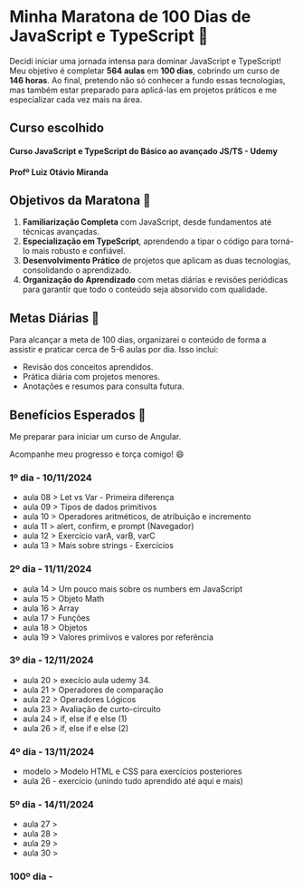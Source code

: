 # Minha Maratona de 100 Dias de JavaScript e TypeScript 🚀

Decidi iniciar uma jornada intensa para dominar JavaScript e TypeScript! Meu objetivo é completar **564 aulas** em **100 dias**, cobrindo um curso de **146 horas**. Ao final, pretendo não só conhecer a fundo essas tecnologias, mas também estar preparado para aplicá-las em projetos práticos e me especializar cada vez mais na área.

## Curso escolhido 

#### Curso JavaScript e TypeScript do Básico ao avançado JS/TS - Udemy
#### Profº Luiz Otávio Miranda

## Objetivos da Maratona 🎯
1. **Familiarização Completa** com JavaScript, desde fundamentos até técnicas avançadas.
2. **Especialização em TypeScript**, aprendendo a tipar o código para torná-lo mais robusto e confiável.
3. **Desenvolvimento Prático** de projetos que aplicam as duas tecnologias, consolidando o aprendizado.
4. **Organização do Aprendizado** com metas diárias e revisões periódicas para garantir que todo o conteúdo seja absorvido com qualidade.

## Metas Diárias 📅
Para alcançar a meta de 100 dias, organizarei o conteúdo de forma a assistir e praticar cerca de 5-6 aulas por dia. Isso inclui:
- Revisão dos conceitos aprendidos.
- Prática diária com projetos menores.
- Anotações e resumos para consulta futura.

## Benefícios Esperados 🌟
Me preparar para iniciar um curso de Angular.

Acompanhe meu progresso e torça comigo! 😄

### 1º dia - 10/11/2024

- aula 08 > Let vs Var - Primeira diferença
- aula 09 > Tipos de dados primitivos 
- aula 10 > Operadores aritméticos, de atribuição e incremento
- aula 11 > alert, confirm, e prompt (Navegador)
- aula 12 > Exercício varA, varB, varC
- aula 13 > Mais sobre strings - Exercícios

### 2º dia - 11/11/2024

- aula 14 > Um pouco mais sobre os numbers em JavaScript
- aula 15 > Objeto Math
- aula 16 > Array
- aula 17 > Funções
- aula 18 > Objetos
- aula 19 > Valores primiivos e valores por referência  

### 3º dia - 12/11/2024

- aula 20 > execício aula udemy 34.
- aula 21 > Operadores de comparação
- aula 22 > Operadores Lógicos
- aula 23 > Avaliação de curto-circuito 
- aula 24 > if, else if e else (1)
- aula 26 > if, else if e else (2)

### 4º dia - 13/11/2024

- modelo > Modelo HTML e CSS para exercícios posteriores
- aula 26 - exercício (unindo tudo aprendido até aqui e mais)

### 5º dia - 14/11/2024
- aula 27 > 
- aula 28 > 
- aula 29 >
- aula 30 >

### 100º dia - 